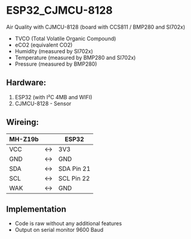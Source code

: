 # ESP32_CJMCU-8128
Air Quality with CJMCU-8128 (board with CCS811 / BMP280 and SI702x)
- TVCO (Total Volatile Organic Compound)
- eCO2 (equivalent CO2)
- Humidity (measured by SI702x)
- Temperature (measured by BMP280 and SI702x)
- Pressure (measured by BMP280)

## Hardware:
1) ESP32 (with I²C  4MB and WIFI)
2) CJMCU-8128 - Sensor                   

## Wireing:

| MH-Z19b |   |    ESP32  |
| --- | -- | -----------|
| VCC  | <-> | 3V3 |
| GND |  <->| GND |
| SDA   | <-> | SDA Pin 21 |
| SCL   | <-> | SCL Pin 22 |
| WAK   | <-> | GND |

## Implementation
- Code is raw without any additional features
- Output on serial monitor 9600 Baud
